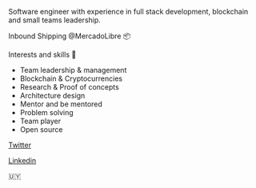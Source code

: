 Software engineer with experience in full stack development, blockchain and small teams leadership.
 
 
Inbound Shipping @MercadoLibre :package: 


Interests and skills :rocket:

- Team leadership & management
- Blockchain & Cryptocurrencies
- Research & Proof of concepts
- Architecture design
- Mentor and be mentored
- Problem solving
- Team player
- Open source



[Twitter](@mimc__)

[Linkedin](https://www.linkedin.com/in/marcos-mart%C3%ADnez/)


:uruguay: 

 
